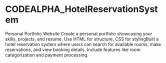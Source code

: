 # CODEALPHA_HotelReservationSystem
Personal Portfolio Website  Create a personal portfolio showcasing your skills,  projects, and resume. Use HTML for structure, CSS  for stylingBuilt a hotel reservation system where users can  search for available rooms, make reservations, and view  booking details. Include features like room  categorization and payment processing.
